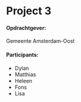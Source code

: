 # Project 3

#### Opdrachtgever:
Gemeente Amsterdam-Oost

#### Participants:
- Dylan
- Matthias
- Heleen
- Fons
- Lisa
